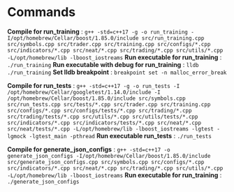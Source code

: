 # Commands

**Compile for run_training** : `g++ -std=c++17 -g -o run_training -I/opt/homebrew/Cellar/boost/1.85.0/include src/run_training.cpp src/symbols.cpp src/trader.cpp src/training.cpp src/configs/*.cpp src/indicators/*.cpp src/neat/*.cpp src/trading/*.cpp src/utils/*.cpp -L/opt/homebrew/lib -lboost_iostreams`
**Run executable for run_training** : `./run_training`
**Run executable with debug for run_training** : `lldb ./run_training`
**Set lldb breakpoint** : `breakpoint set -n malloc_error_break`

**Compile for run_tests** : `g++ -std=c++17 -g -o run_tests -I /opt/homebrew/Cellar/googletest/1.14.0/include -I /opt/homebrew/Cellar/boost/1.85.0/include src/symbols.cpp src/run_tests.cpp src/tests/*.cpp src/trader.cpp src/training.cpp src/configs/*.cpp src/configs/tests/*.cpp src/trading/*.cpp src/trading/tests/*.cpp src/utils/*.cpp src/utils/tests/*.cpp src/indicators/*.cpp src/indicators/tests/*.cpp src/neat/*.cpp src/neat/tests/*.cpp -L/opt/homebrew/lib -lboost_iostreams -lgtest -lgmock -lgtest_main -pthread`
**Run executable run_tests** : `./run_tests`

**Compile for generate_json_configs** : `g++ -std=c++17 -o generate_json_configs -I/opt/homebrew/Cellar/boost/1.85.0/include src/generate_json_configs.cpp src/symbols.cpp src/configs/*.cpp src/indicators/*.cpp src/neat/*.cpp src/trading/*.cpp src/utils/*.cpp -L/opt/homebrew/lib -lboost_iostreams`
**Run executable for run_training** : `./generate_json_configs`